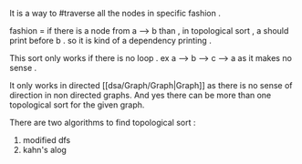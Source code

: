 It is a way to #traverse all the nodes in specific fashion .

fashion = if there is a node from a --> b than , in topological sort , a should print before b . 
so it is kind of a dependency printing .

This sort only works if there is no loop .
ex 
a --> b --> c --> a
as it makes no sense .

It only works in directed [[dsa/Graph/Graph|Graph]] as there is no sense of direction in non directed graphs.
And yes there can be more than one topological sort for the given graph. 

There are two algorithms to find topological sort :
1. modified dfs
2. kahn's alog